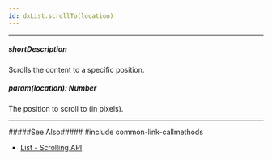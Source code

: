 ```yaml
---
id: dxList.scrollTo(location)
---
```

---
##### shortDescription
Scrolls the content to a specific position.

##### param(location): Number
The position to scroll to (in pixels).

---
#####See Also#####
#include common-link-callmethods
- [List - Scrolling API](/Documentation/Guide/Widgets/List/Scrolling/#API)